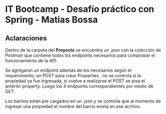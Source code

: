 # IT Bootcamp - Desafío práctico con Spring - Matias Bossa

## Aclaraciones

Dentro de la carpeta del **Proyecto** se encuentra un .json con la colección de Postman que contiene todos los endpoints necesarios para comprobar el funcionamiento de la API.

Se agregaron un endpoint además de los necesarios según el requerimiento, un POST para crear Properties , no se controla si la propiedad ya fue ingresada, si vuelve a realizarse el POST se pisa el anterior property. Luego los 4 endpoints correspondientes por medio de GET. 

Los barrios están pre cargados en un .json y se controla que al momento de ingresar una propiedad el nombre del barrio exista en ese archivo.



